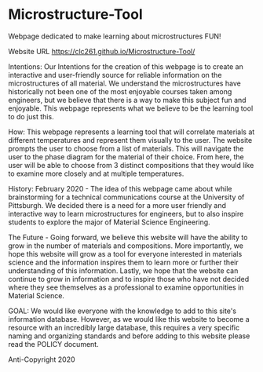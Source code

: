 # Microstructure-Tool
Webpage dedicated to make learning about microstructures FUN!


Website URL
https://clc261.github.io/Microstructure-Tool/


Intentions:
Our Intentions for the creation of this webpage is to create an interactive and user-friendly source for reliable information on the microstructures of all material. We understand the microstructures have historically not been one of the most enjoyable courses taken among engineers, but we believe that there is a way to make this subject fun and enjoyable. This webpage represents what we believe to be the learning tool to do just this. 


How:
This webpage represents a learning tool that will correlate materials at different temperatures and represent them visually to the user. The website prompts the user to choose from a list of materials. This will navigate the user to the phase diagram for the material of their choice. From here, the user will be able to choose from 3 distinct compositions that they would like to examine more closely and at multiple temperatures.


History:
February 2020 -
The idea of this webpage came about while brainstorming for a technical communications course at the University of Pittsburgh. We decided there is a need for a more user friendly and interactive way to learn microstructures for engineers, but to also inspire students to explore the major of Material Science Engineering. 

The Future - 
Going forward, we believe this website will have the ability to grow in the number of materials and compositions. More importantly, we hope this website will grow as a tool for everyone interested in materials science and the information inspires them to learn more or further their understanding of this information. Lastly, we hope that the website can continue to grow in information and to inspire those who have not decided where they see themselves as a professional to examine opportunities in Material Science.


GOAL:
We would like everyone with the knowledge to add to this site's information database. However, as we would like this website to become a resource with an incredibly large database, this requires a very specific naming and organizing standards and before adding to this website please read the POLICY document.



Anti-Copyright 2020












